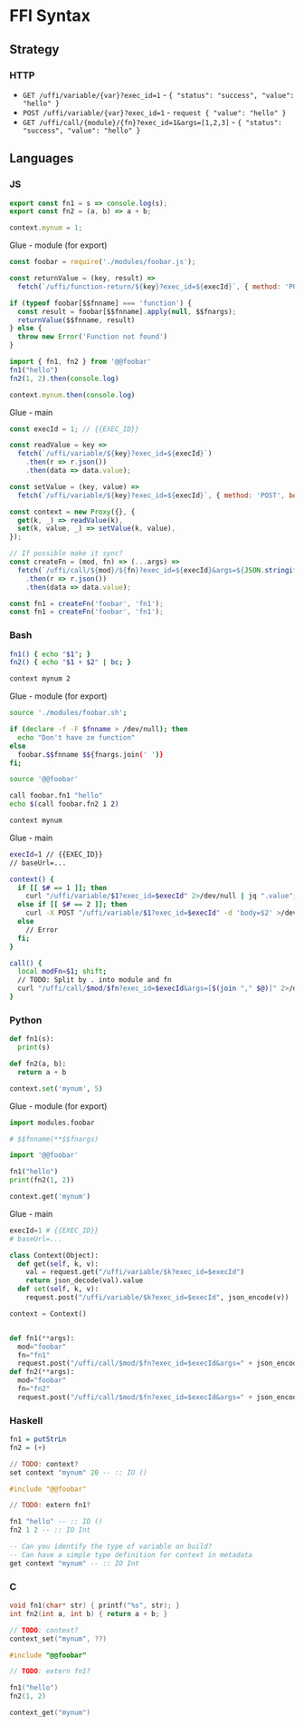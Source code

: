 # FFI Syntax

## Strategy

### HTTP

- `GET /uffi/variable/{var}?exec_id=1` - `{ "status": "success", "value": "hello" }`
- `POST /uffi/variable/{var}?exec_id=1` - `request { "value": "hello" }`
- `GET /uffi/call/{module}/{fn}?exec_id=1&args=[1,2,3]` - `{ "status": "success", "value": "hello" }`


## Languages

### JS

<!--@ (module foobar) -->
```js
export const fn1 = s => console.log(s);
export const fn2 = (a, b) => a + b;

context.mynum = 1;
```

Glue - module (for export)
```js
const foobar = require('./modules/foobar.js');

const returnValue = (key, result) =>
  fetch(`/uffi/function-return/${key}?exec_id=${execId}`, { method: 'POST', body: result });

if (typeof foobar[$$fnname] === 'function') {
  const result = foobar[$$fnname].apply(null, $$fnargs);
  returnValue($$fnname, result)
} else {
  throw new Error('Function not found')
}
```



```js
import { fn1, fn2 } from '@@foobar'
fn1("hello")
fn2(1, 2).then(console.log)

context.mynum.then(console.log)
```

Glue - main
```js
const execId = 1; // {{EXEC_ID}}

const readValue = key =>
  fetch(`/uffi/variable/${key}?exec_id=${execId}`)
    .then(r => r.json())
    .then(data => data.value);

const setValue = (key, value) =>
  fetch(`/uffi/variable/${key}?exec_id=${execId}`, { method: 'POST', body: JSON.stringify(value) });

const context = new Proxy({}, {
  get(k, _) => readValue(k),
  set(k, value, _) => setValue(k, value),
});

// If possible make it sync?
const createFn = (mod, fn) => (...args) =>
  fetch(`/uffi/call/${mod}/${fn}?exec_id=${execId}&args=${JSON.stringify(args)}`)
    .then(r => r.json())
    .then(data => data.value);

const fn1 = createFn('foobar', 'fn1');
const fn1 = createFn('foobar', 'fn1');
```

### Bash

<!--@ (module foobar) -->
```bash
fn1() { echo "$1"; }
fn2() { echo "$1 + $2" | bc; }

context mynum 2
```

Glue - module (for export)
```bash
source './modules/foobar.sh';

if (declare -f -F $fnname > /dev/null); then
  echo "Don't have ze function"
else
  foobar.$$fnname $${fnargs.join(' ')}
fi;
```


```bash
source '@@foobar'

call foobar.fn1 "hello"
echo $(call foobar.fn2 1 2)

context mynum
```

Glue - main
```bash
execId=1 // {{EXEC_ID}}
// baseUrl=...

context() {
  if [[ $# == 1 ]]; then
    curl "/uffi/variable/$1?exec_id=$execId" 2>/dev/null | jq ".value";
  else if [[ $# == 2 ]]; then
    curl -X POST "/uffi/variable/$1?exec_id=$execId" -d 'body=$2' >/dev/null 2>&1;
  else
    // Error
  fi;
}

call() {
  local modFn=$1; shift;
  // TODO: Split by . into module and fn
  curl "/uffi/call/$mod/$fn?exec_id=$execId&args=[$(join "," $@)]" 2>/dev/null | jq ".value"
}
```



### Python

<!--@ (module foobar) -->
```python
def fn1(s):
  print(s)

def fn2(a, b):
  return a + b

context.set('mynum', 5)
```

Glue - module (for export)
```python
import modules.foobar

# $$fnname(**$$fnargs)
```



```python
import '@@foobar'

fn1("hello")
print(fn2(1, 2))

context.get('mynum')
```

Glue - main
```python
execId=1 # {{EXEC_ID}}
# baseUrl=...

class Context(Object):
  def get(self, k, v):
    val = request.get("/uffi/variable/$k?exec_id=$execId")
    return json_decode(val).value
  def set(self, k, v):
    request.post("/uffi/variable/$k?exec_id=$execId", json_encode(v))

context = Context()


def fn1(**args):
  mod="foobar"
  fn="fn1"
  request.post("/uffi/call/$mod/$fn?exec_id=$execId&args=" + json_encode(args))
def fn2(**args):
  mod="foobar"
  fn="fn2"
  request.post("/uffi/call/$mod/$fn?exec_id=$execId&args=" + json_encode(args))
```



### Haskell

<!--@ (module foobar) -->
```haskell
fn1 = putStrLn
fn2 = (+)

// TODO: context?
set context "mynum" 20 -- :: IO ()
```

```haskell
#include "@@foobar"

// TODO: extern fn1?

fn1 "hello" -- :: IO ()
fn2 1 2 -- :: IO Int

-- Can you identify the type of variable on build?
-- Can have a simple type definition for context in metadata
get context "mynum" -- :: IO Int
```



### C

<!--@ (module foobar) -->
```c
void fn1(char* str) { printf("%s", str); }
int fn2(int a, int b) { return a + b; }

// TODO: context?
context_set("mynum", ??)
```

```c
#include "@@foobar"

// TODO: extern fn1?

fn1("hello")
fn2(1, 2)

context_get("mynum")
```


